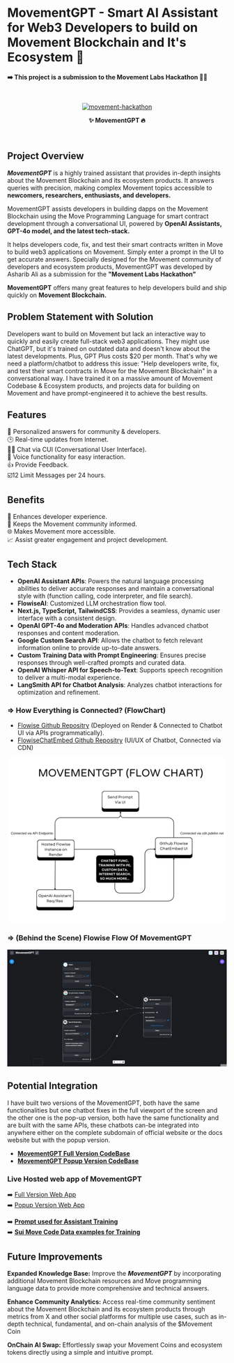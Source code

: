 # MovementGPT - Smart AI Assistant for Web3 Developers to build on Movement Blockchain and It's Ecosystem 🤖

**➡️ This project is a submission to the Movement Labs Hackathon 👨‍💻**

<br>
<p style="text-align: center" align="center">
<a href="https://ibb.co/r7XvGjw"><img src="https://i.ibb.co/vwMDxFj/movement-hackathon.png" alt="movement-hackathon" border="0"></a>
<div align="center"> <strong> ✨ MovementGPT 🔥 </strong> </p>
</div>
<br>

## Project Overview

***MovementGPT*** is a highly trained assistant that provides in-depth insights about the Movement Blockchain and its ecosystem products. It answers queries with precision, making complex Movement topics accessible to **newcomers, researchers, enthusiasts, and developers.** <br>

MovementGPT assists developers in building dapps on the Movement Blockchain using the Move Programming Language for smart contract development through a conversational UI, powered by **OpenAI Assistants, GPT-4o model, and the latest tech-stack.** <br>

It helps developers code, fix, and test their smart contracts written in Move to build web3 applications on Movement. Simply enter a prompt in the UI to get accurate answers. Specially designed for the Movement community of developers and ecosystem products, MovementGPT was developed by Asharib Ali as a submission for the **"Movement Labs Hackathon"** <br>

**MovementGPT** offers many great features to help developers build and ship quickly on **Movement Blockchain.** <br>

## Problem Statement with Solution

Developers want to build on Movement but lack an interactive way to quickly and easily create full-stack web3 applications. They might use ChatGPT, but it's trained on outdated data and doesn't know about the latest developments. Plus, GPT Plus costs $20 per month. That's why we need a platform/chatbot to address this issue: "Help developers write, fix, and test their smart contracts in Move for the Movement Blockchain" in a conversational way. I have trained it on a massive amount of Movement Codebase & Ecosystem products, and projects data for building on Movement and have prompt-engineered it to achieve the best results.

## Features

🎯 Personalized answers for community & developers. <br>
🕒 Real-time updates from Internet. <br>
👨‍💻 Chat via CUI (Conversational User Interface). <br>
🎤 Voice functionality for easy interaction. <br>
👍 Provide Feedback. <br>
☑️12 Limit Messages per 24 hours. <br>

## Benefits

🌟 Enhances developer experience. <br>
📰 Keeps the Movement community informed. <br>
🌐 Makes Movement more accessible. <br>
📈 Assist greater engagement and project development. <br>

## Tech Stack

- **OpenAI Assistant APIs**: Powers the natural language processing abilities to deliver accurate responses and maintain a conversational style with (function calling, code interpreter, and file search).
- **FlowiseAI**: Customized LLM orchestration flow tool.
- **Next.js, TypeScript, TailwindCSS**: Provides a seamless, dynamic user interface with a consistent design.
- **OpenAI GPT-4o and Moderation APIs**: Handles advanced chatbot responses and content moderation.
- **Google Custom Search API**: Allows the chatbot to fetch relevant information online to provide up-to-date answers.
- **Custom Training Data with Prompt Engineering**: Ensures precise responses through well-crafted prompts and curated data.
- **OpenAI Whisper API for Speech-to-Text**: Supports speech recognition to deliver a multi-modal experience.
- **LangSmith API for Chatbot Analysis**: Analyzes chatbot interactions for optimization and refinement.

### **=> How Everything is Connected? (FlowChart)**

- [Flowise Github Repositry](https://github.com/AsharibAli/flowise) (Deployed on Render & Connected to Chatbot UI via APIs programmatically).
- [FlowiseChatEmbed Github Repositry](https://github.com/AsharibAli/FlowiseChatEmbed) (UI/UX of Chatbot, Connected via CDN)

![MovementFlowChart](./readme-assets/MovementGPT-flowchart.png)

### **=> (Behind the Scene) Flowise Flow Of MovementGPT**
![flowise-flow-of-movementgpt](./readme-assets/flowise-flow-of-movementgpt.png)


## Potential Integration

I have built two versions of the MovementGPT, both have the same functionalities but one chatbot fixes in the full viewport of the screen and the other one is the pop-up version, both have the same functionality and are built with the same APIs, these chatbots can-be integrated into anywhere either on the complete subdomain of official website or the docs website but with the popup version.

- **[MovementGPT Full Version CodeBase](./movement-gpt/)**
- **[MovementGPT Popup Version CodeBase](./movement-gpt-popup/)**

### Live Hosted web app of MovementGPT

➡️ [Full Version Web App](vercel.com) <br>
➡️ [Popup Version Web App](vercel.com) <br>

➡️ **[Prompt used for Assistant Training](./prompt-engineering/prompt.md)** <br>
➡️ **[Sui Move Code Data examples for Training](./data/sui-codebase/)** <br>

## Future Improvements

**Expanded Knowledge Base:** Improve the ***MovementGPT*** by incorporating additional Movement Blockchain resources and Move programming language data to provide more comprehensive and technical answers.<br>

**Enhance Community Analytics:** Access real-time community sentiment about the Movement Blockchain and its ecosystem products through metrics from X and other social platforms for multiple use cases, such as in-depth technical, fundamental, and on-chain analysis of the $Movement Coin<br>

**OnChain AI Swap:** Effortlessly swap your Movement Coins and ecosystem tokens directly using a simple and intuitive prompt.
